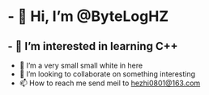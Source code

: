 # - 👋 Hi, I’m @ByteLogHZ
## - 👀 I’m interested in learning C++ 
- 🌱 I’m a very  small small white in here
- 💞️ I’m looking to collaborate on something interesting
- 📫 How to reach me send meil to hezhi0801@163.com

<!---
ByteLogHZ/ByteLogHZ is a ✨ special ✨ repository because its `README.md` (this file) appears on your GitHub profile.
You can click the Preview link to take a look at your changes.
--->
